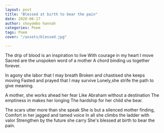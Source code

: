 ```yaml
---
layout: post
title: "Blessed at birth to bear the pain"
date: 2020-06-17
author: shoyombo hannah
categories: Poem
tags: Poem
cover: "/assets/blessed.jpg"

---
```



The drip of blood is an inspiration to live
With courage in my heart I  move
 Sacred are the unspoken word of a mother 
A chord  binding  us together forever.

In agony she labor that I may breath
Broken and chastised she keeps moving
Fasted and prayed that I may survive
Lonely,she strife the path to give meaning.

A mother, she works ahead her fear
Like Abraham without a destination
The emptiness in makes her longing
The hardship for her child she bear.

The scars utter more than she speak
She is but a silenced mother finding,
Comfort in her jagged and tamed voice
In all she climbs the ladder with valor
Strengthen by the future she carry
She's blessed at birth to bear the pain.

